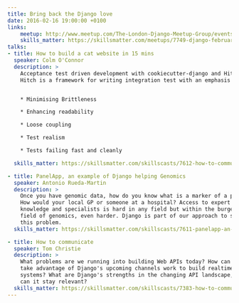```yaml
---
title: Bring back the Django love
date: 2016-02-16 19:00:00 +0100
links:
    meetup: http://www.meetup.com/The-London-Django-Meetup-Group/events/228363107/
    skills_matter: https://skillsmatter.com/meetups/7749-django-february-meetup
talks:
- title: How to build a cat website in 15 mins
  speaker: Colm O'Connor
  description: >
    Acceptance test driven development with cookiecutter-django and Hitch Test.
    Hitch is a framework for writing integration test with an emphasis on:


    * Minimising Brittleness

    * Enhancing readability

    * Loose coupling

    * Test realism

    * Tests failing fast and cleanly

  skills_matter: https://skillsmatter.com/skillscasts/7612-how-to-communicate

- title: PanelApp, an example of Django helping Genomics
  speaker: Antonio Rueda-Martin
  description: >
    Once you have genomic data, how do you know what is a marker of a problem?
    How would your local GP or someone at a hospital? Access to expert
    knowledge and specialists is hard in any field but within the burgeoning
    field of genomics, even harder. Django is part of our approach to solving
    this problem.
  skills_matter: https://skillsmatter.com/skillscasts/7611-panelapp-an-example-of-django-helping-genomics

- title: How to communicate
  speaker: Tom Christie
  description: >
    What problems are we running into building Web APIs today? How can we best
    take advantage of Django's upcoming channels work to build realtime
    systems? What are Django's strengths in the changing API landscape, and how
    can it stay relevant?
  skills_matter: https://skillsmatter.com/skillscasts/7383-how-to-communicate
---
```

